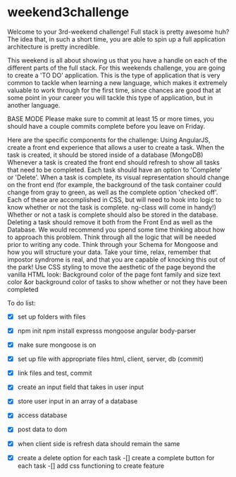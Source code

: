 # weekend3challenge

Welcome to your 3rd-weekend challenge! Full stack is pretty awesome huh? The idea that, in such a short time, you are able to spin up a full application architecture is pretty incredible.

This weekend is all about showing us that you have a handle on each of the different parts of the full stack. For this weekends challenge, you are going to create a 'TO DO' application. This is the type of application that is very common to tackle when learning a new language, which makes it extremely valuable to work through for the first time, since chances are good that at some point in your career you will tackle this type of application, but in another language.

BASE MODE
Please make sure to commit at least 15 or more times, you should have a couple commits complete before you leave on Friday.

Here are the specific components for the challenge:
Using AngularJS, create a front end experience that allows a user to create a task.
When the task is created, it should be stored inside of a database (MongoDB)
Whenever a task is created the front end should refresh to show all tasks that need to be completed.
Each task should have an option to 'Complete' or 'Delete'.
When a task is complete, its visual representation should change on the front end (for example, the background of the task container could change from gray to green, as well as the complete option 'checked off'. Each of these are accomplished in CSS, but will need to hook into logic to know whether or not the task is complete. ng-class will come in handy!)
Whether or not a task is complete should also be stored in the database.
Deleting a task should remove it both from the Front End as well as the Database.
We would recommend you spend some time thinking about how to approach this problem. Think through all the logic that will be needed prior to writing any code. Think through your Schema for Mongoose and how you will structure your data. Take your time, relax, remember that impostor syndrome is real, and that you are capable of knocking this out of the park!
Use CSS styling to move the aesthetic of the page beyond the vanilla HTML look:
Background color of the page
font family and size
text color &or background color of tasks to show whether or not they have been completed

To do list:
-[x] set up folders with files
-[x] npm init npm install expresss mongoose angular body-parser
-[x] make sure mongoose is on
-[x] set up file with appropriate files html, client, server, db (commit)
-[x] link files and test, commit
-[x] create an input field that takes in user input
-[x] store user input in an array of a database
-[x] access database
-[x] post data to dom
-[x] when client side is refresh data should remain the same
-[x] create a delete option for each task
-[] create a complete button for each task
-[] add css functioning to create feature


